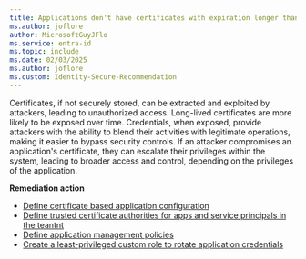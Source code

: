 ```yaml
---
title: Applications don't have certificates with expiration longer than 180 days
ms.author: joflore
author: MicrosoftGuyJFlo
ms.service: entra-id
ms.topic: include
ms.date: 02/03/2025
ms.author: joflore
ms.custom: Identity-Secure-Recommendation
---
```

Certificates, if not securely stored, can be extracted and exploited by attackers, leading to unauthorized access. Long-lived certificates are more likely to be exposed over time. Credentials, when exposed, provide attackers with the ability to blend their activities with legitimate operations, making it easier to bypass security controls. If an attacker compromises an application's certificate, they can escalate their privileges within the system, leading to broader access and control, depending on the privileges of the application.

**Remediation action**

- [Define certificate based application configuration](https://devblogs.microsoft.com/identity/app-management-policy/)
- [Define trusted certificate authorities for apps and service principals in the teantnt](/graph/api/resources/certificatebasedapplicationconfiguration)
- [Define application management policies](/graph/api/resources/applicationauthenticationmethodpolicy)
- [Create a least-privileged custom role to rotate application credentials](/entra/identity/role-based-access-control/custom-create)
